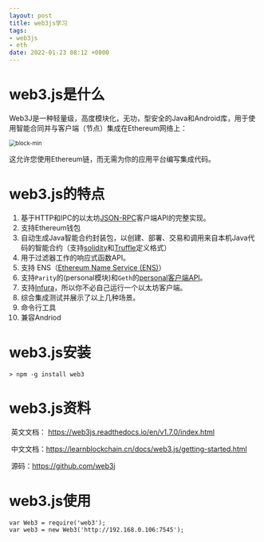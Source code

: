 ```yaml
---
layout: post
title: web3js学习
tags: 
- web3js
- eth
date: 2022-01-23 08:12 +0800
---
```




# web3.js是什么

Web3J是一种轻量级，高度模块化，无功，型安全的Java和Android库，用于使用智能合同并与客户端（节点）集成在Ethereum网络上：

<img src="https://github.com/web3j/web3j-docs/raw/master/docs/img/web3j_network.png?raw=true?raw=true" alt="block-min" style="zoom:80%;" />



这允许您使用Ethereum链，而无需为你的应用平台编写集成代码。

# web3.js的特点

1. 基于HTTP和IPC的以太坊[JSON-RPC](http://cw.hubwiz.com/card/c/ethereum-json-rpc-api/)客户端API的完整实现。
2. 支持Ethereum钱包
3. 自动生成Java智能合约封装包，以创建、部署、交易和调用来自本机Java代码的智能合约（支持[solidity](http://solidity.readthedocs.io/en/latest/using-the-compiler.html#using-the-commandline-compiler)和[Truffle](https://github.com/trufflesuite/truffle-contract-schema)定义格式）
4. 用于过滤器工作的响应式函数API。
5. 支持 ENS（[Ethereum Name Service (ENS)](https://ens.domains/)）
6. 支持`Parity`的(personal模块)和`Geth`的[personal客户端API](https://github.com/ethereum/go-ethereum/wiki/Management-APIs#personal)。
7. 支持[Infura](https://infura.io/)，所以你不必自己运行一个以太坊客户端。
8. 综合集成测试并展示了以上几种场景。
9. 命令行工具
10. 兼容Andriod



# web3.js安装

```
> npm -g install web3
```



# web3.js资料 

​	英文文档： https://web3js.readthedocs.io/en/v1.7.0/index.html

​	中文文档：https://learnblockchain.cn/docs/web3.js/getting-started.html

​	源码：https://github.com/web3j



# web3.js使用



```
var Web3 = require('web3');
var web3 = new Web3('http://192.168.0.106:7545');
```



